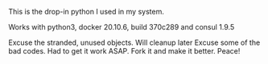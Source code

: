 This is the drop-in python I used in my system.

Works with python3, docker 20.10.6, build 370c289 and consul 1.9.5

Excuse the stranded, unused objects. Will cleanup later
Excuse some of the bad codes. Had to get it work ASAP. 
Fork it and make it better. Peace!